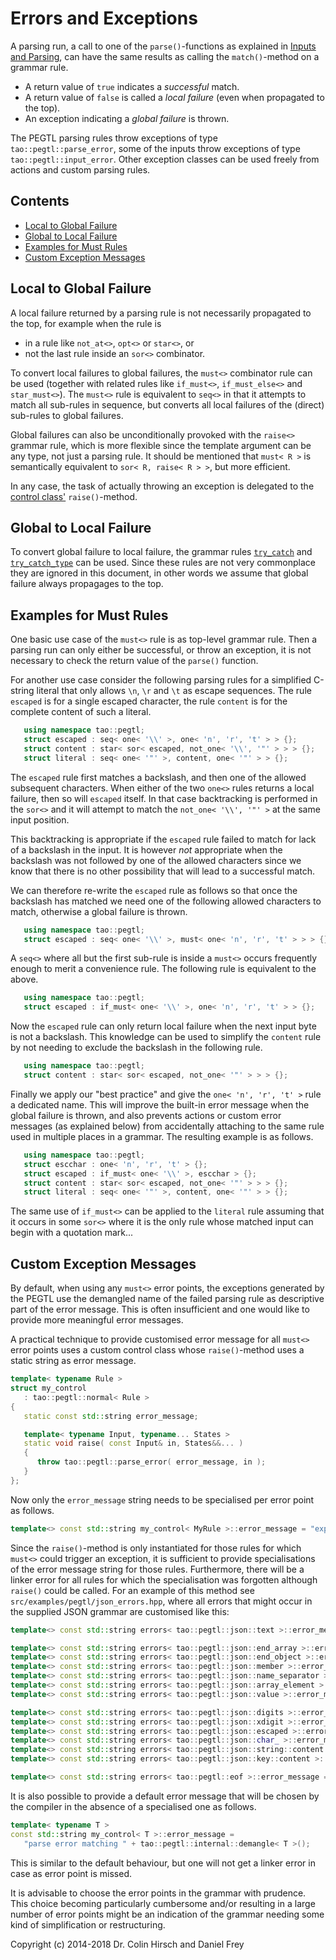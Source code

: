 # Errors and Exceptions

A parsing run, a call to one of the `parse()`-functions as explained in [Inputs and Parsing](Inputs-and-Parsing.md), can
have the same results as calling the `match()`-method on a grammar rule.

* A return value of `true` indicates a *successful* match.
* A return value of `false` is called a *local failure* (even when propagated to the top).
* An exception indicating a *global failure* is thrown.

The PEGTL parsing rules throw exceptions of type `tao::pegtl::parse_error`, some of the inputs throw exceptions of
type `tao::pegtl::input_error`.
Other exception classes can be used freely from actions and custom parsing rules.

## Contents

* [Local to Global Failure](#local-to-global-failure)
* [Global to Local Failure](#global-to-local-failure)
* [Examples for Must Rules](#examples-for-must-rules)
* [Custom Exception Messages](#custom-exception-messages)

## Local to Global Failure

A local failure returned by a parsing rule is not necessarily propagated to the top, for example when the rule is

* in a rule like `not_at<>`, `opt<>` or `star<>`, or
* not the last rule inside an `sor<>` combinator.

To convert local failures to global failures, the `must<>` combinator rule can be used (together with related rules
like `if_must<>`, `if_must_else<>` and `star_must<>`).
The `must<>` rule is equivalent to `seq<>` in that it attempts to match all sub-rules in sequence, but converts all
local failures of the (direct) sub-rules to global failures.

Global failures can also be unconditionally provoked with the `raise<>` grammar rule, which is more flexible since the
template argument can be any type, not just a parsing rule.
It should be mentioned that `must< R >` is semantically equivalent to `sor< R, raise< R > >`, but more efficient.

In any case, the task of actually throwing an exception is delegated to
the [control class'](Control-and-Debug.md) `raise()`-method.

## Global to Local Failure

To convert global failure to local failure, the grammar rules [`try_catch`](Rule-Reference.md#try_catch-r-)
and [`try_catch_type`](Rule-Reference.md#try_catch_type-e-r-) can be used.
Since these rules are not very commonplace they are ignored in this document, in other words we assume that global
failure always propagages to the top.

## Examples for Must Rules

One basic use case of the `must<>` rule is as top-level grammar rule.
Then a parsing run can only either be successful, or throw an exception, it is not necessary to check the return value
of the `parse()` function.

For another use case consider the following parsing rules for a simplified C-string literal that only allows `\n`, `\r`
and `\t` as escape sequences.
The rule `escaped` is for a single escaped character, the rule `content` is for the complete content of such a literal.

```c++
   using namespace tao::pegtl;
   struct escaped : seq< one< '\\' >, one< 'n', 'r', 't' > > {};
   struct content : star< sor< escaped, not_one< '\\', '"' > > > {};
   struct literal : seq< one< '"' >, content, one< '"' > > {};
```

The `escaped` rule first matches a backslash, and then one of the allowed subsequent characters.
When either of the two `one<>` rules returns a local failure, then so will `escaped` itself.
In that case backtracking is performed in the `sor<>` and it will attempt to match the `not_one< '\\', '"' >` at the
same input position.

This backtracking is appropriate if the `escaped` rule failed to match for lack of a backslash in the input.
It is however *not* appropriate when the backslash was not followed by one of the allowed characters since we know that
there is no other possibility that will lead to a successful match.

We can therefore re-write the `escaped` rule as follows so that once the backslash has matched we need one of the
following allowed characters to match, otherwise a global failure is thrown.

```c++
   using namespace tao::pegtl;
   struct escaped : seq< one< '\\' >, must< one< 'n', 'r', 't' > > > {};
```

A `seq<>` where all but the first sub-rule is inside a `must<>` occurs frequently enough to merit a convenience rule.
The following rule is equivalent to the above.

```c++
   using namespace tao::pegtl;
   struct escaped : if_must< one< '\\' >, one< 'n', 'r', 't' > > {};
```

Now the `escaped` rule can only return local failure when the next input byte is not a backslash.
This knowledge can be used to simplify the `content` rule by not needing to exclude the backslash in the following rule.

```c++
   using namespace tao::pegtl;
   struct content : star< sor< escaped, not_one< '"' > > > {};
```

Finally we apply our "best practice" and give the `one< 'n', 'r', 't' >` rule a dedicated name.
This will improve the built-in error message when the global failure is thrown, and also prevents actions or custom
error messages (as explained below) from accidentally attaching to the same rule used in multiple places in a grammar.
The resulting example is as follows.

```c++
   using namespace tao::pegtl;
   struct escchar : one< 'n', 'r', 't' > {};
   struct escaped : if_must< one< '\\' >, escchar > {};
   struct content : star< sor< escaped, not_one< '"' > > > {};
   struct literal : seq< one< '"' >, content, one< '"' > > {};
```

The same use of `if_must<>` can be applied to the `literal` rule assuming that it occurs in some `sor<>` where it is the
only rule whose matched input can begin with a quotation mark...

## Custom Exception Messages

By default, when using any `must<>` error points, the exceptions generated by the PEGTL use the demangled name of the
failed parsing rule as descriptive part of the error message. This is often insufficient and one would like to provide
more meaningful error messages.

A practical technique to provide customised error message for all `must<>` error points uses a custom control class
whose `raise()`-method uses a static string as error message.

```c++
template< typename Rule >
struct my_control
   : tao::pegtl::normal< Rule >
{
   static const std::string error_message;

   template< typename Input, typename... States >
   static void raise( const Input& in, States&&... )
   {
      throw tao::pegtl::parse_error( error_message, in );
   }
};
```

Now only the `error_message` string needs to be specialised per error point as follows.

```c++
template<> const std::string my_control< MyRule >::error_message = "expected ...";
```

Since the `raise()`-method is only instantiated for those rules for which `must<>` could trigger an exception, it is
sufficient to provide specialisations of the error message string for those rules.
Furthermore, there will be a linker error for all rules for which the specialisation was forgotten although `raise()`
could be called.
For an example of this method see `src/examples/pegtl/json_errors.hpp`, where all errors that might occur in the
supplied JSON grammar are customised like this:

```c++
template<> const std::string errors< tao::pegtl::json::text >::error_message = "no valid JSON";

template<> const std::string errors< tao::pegtl::json::end_array >::error_message = "incomplete array, expected ']'";
template<> const std::string errors< tao::pegtl::json::end_object >::error_message = "incomplete object, expected '}'";
template<> const std::string errors< tao::pegtl::json::member >::error_message = "expected member";
template<> const std::string errors< tao::pegtl::json::name_separator >::error_message = "expected ':'";
template<> const std::string errors< tao::pegtl::json::array_element >::error_message = "expected value";
template<> const std::string errors< tao::pegtl::json::value >::error_message = "expected value";

template<> const std::string errors< tao::pegtl::json::digits >::error_message = "expected at least one digit";
template<> const std::string errors< tao::pegtl::json::xdigit >::error_message = "incomplete universal character name";
template<> const std::string errors< tao::pegtl::json::escaped >::error_message = "unknown escape sequence";
template<> const std::string errors< tao::pegtl::json::char_ >::error_message = "invalid character in string";
template<> const std::string errors< tao::pegtl::json::string::content >::error_message = "unterminated string";
template<> const std::string errors< tao::pegtl::json::key::content >::error_message = "unterminated key";

template<> const std::string errors< tao::pegtl::eof >::error_message = "unexpected character after JSON value";
```

It is also possible to provide a default error message that will be chosen by the compiler in the absence of a
specialised one as follows.

```c++
template< typename T >
const std::string my_control< T >::error_message =
   "parse error matching " + tao::pegtl::internal::demangle< T >();
```

This is similar to the default behaviour, but one will not get a linker error in case as error point is missed.

It is advisable to choose the error points in the grammar with prudence.
This choice becoming particularly cumbersome and/or resulting in a large number of error points might be an indication
of the grammar needing some kind of simplification or restructuring.

Copyright (c) 2014-2018 Dr. Colin Hirsch and Daniel Frey
